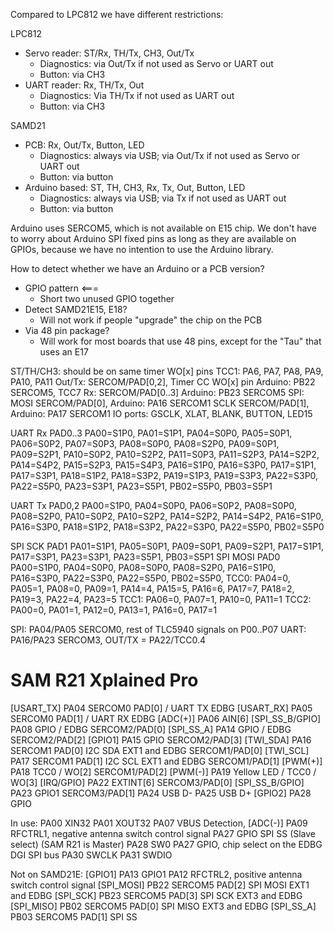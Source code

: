 

Compared to LPC812 we have different restrictions:

LPC812
- Servo reader: ST/Rx, TH/Tx, CH3, Out/Tx
    - Diagnostics: via Out/Tx if not used as Servo or UART out
    - Button: via CH3
- UART reader: Rx, TH/Tx, Out
    - Diagnostics: Via TH/Tx if not used as UART out
    - Button: via CH3

SAMD21
- PCB: Rx, Out/Tx, Button, LED
    - Diagnostics: always via USB; via Out/Tx if not used as Servo or UART out
    - Button: via button
- Arduino based: ST, TH, CH3, Rx, Tx, Out, Button, LED
    - Diagnostics: always via USB; via Tx if not used as UART out
    - Button: via button

Arduino uses SERCOM5, which is not available on E15 chip.
We don't have to worry about Arduino SPI fixed pins as long as they are available on GPIOs, because we have no intention to use the Arduino library.


How to detect whether we have an Arduino or a PCB version?
- GPIO pattern <===
    - Short two unused GPIO together
- Detect SAMD21E15, E18?
    - Will not work if people "upgrade" the chip on the PCB
- Via 48 pin package?
    - Will work for most boards that use 48 pins, except for the "Tau" that uses an E17



ST/TH/CH3:  should be on same timer WO[x] pins          TCC1: PA6, PA7, PA8, PA9, PA10, PA11
Out/Tx:     SERCOM/PAD[0,2], Timer CC WO[x] pin         Arduino: PB22 SERCOM5, TCC7
Rx:         SERCOM/PAD[0..3]                            Arduino: PB23 SERCOM5
SPI:        MOSI SERCOM/PAD[0],                         Arduino: PA16 SERCOM1
            SCLK SERCOM/PAD[1],                         Arduino: PA17 SERCOM1
IO ports:   GSCLK, XLAT, BLANK, BUTTON, LED15


UART Rx PAD0..3     PA00=S1P0, PA01=S1P1, PA04=S0P0, PA05=S0P1, PA06=S0P2, PA07=S0P3, PA08=S0P0, PA08=S2P0, PA09=S0P1, PA09=S2P1, PA10=S0P2, PA10=S2P2, PA11=S0P3, PA11=S2P3, PA14=S2P2, PA14=S4P2, PA15=S2P3, PA15=S4P3, PA16=S1P0, PA16=S3P0, PA17=S1P1, PA17=S3P1, PA18=S1P2, PA18=S3P2, PA19=S1P3, PA19=S3P3, PA22=S3P0, PA22=S5P0, PA23=S3P1, PA23=S5P1, PB02=S5P0, PB03=S5P1

UART Tx PAD0,2      PA00=S1P0, PA04=S0P0, PA06=S0P2, PA08=S0P0, PA08=S2P0, PA10=S0P2, PA10=S2P2, PA14=S2P2, PA14=S4P2, PA16=S1P0, PA16=S3P0, PA18=S1P2, PA18=S3P2, PA22=S3P0, PA22=S5P0, PB02=S5P0

SPI SCK PAD1        PA01=S1P1, PA05=S0P1, PA09=S0P1, PA09=S2P1, PA17=S1P1, PA17=S3P1, PA23=S3P1, PA23=S5P1, PB03=S5P1
SPI MOSI PAD0       PA00=S1P0, PA04=S0P0, PA08=S0P0, PA08=S2P0, PA16=S1P0, PA16=S3P0, PA22=S3P0, PA22=S5P0, PB02=S5P0,
TCC0:               PA04=0, PA05=1, PA08=0, PA09=1, PA14=4, PA15=5, PA16=6, PA17=7, PA18=2, PA19=3, PA22=4, PA23=5
TCC1:               PA06=0, PA07=1, PA10=0, PA11=1
TCC2:               PA00=0, PA01=1, PA12=0, PA13=1, PA16=0, PA17=1



SPI: PA04/PA05 SERCOM0, rest of TLC5940 signals on P00..P07
UART: PA16/PA23 SERCOM3, OUT/TX = PA22/TCC0.4






# SAM R21 Xplained Pro

[USART_TX]      PA04 SERCOM0 PAD[0]  / UART TX EDBG
[USART_RX]      PA05 SERCOM0 PAD[1]  / UART RX EDBG
[ADC(+)]        PA06 AIN[6]
[SPI_SS_B/GPIO] PA08 GPIO            / EDBG                       SERCOM2/PAD[0]
[SPI_SS_A]      PA14 GPIO            / EDBG                       SERCOM2/PAD[2]
[GPIO1]         PA15 GPIO                                         SERCOM2/PAD[3]
[TWI_SDA]       PA16 SERCOM1 PAD[0] I2C SDA     EXT1 and EDBG     SERCOM1/PAD[0]
[TWI_SCL]       PA17 SERCOM1 PAD[1] I2C SCL     EXT1 and EDBG     SERCOM1/PAD[1]
[PWM(+)]        PA18 TCC0 / WO[2]                                 SERCOM1/PAD[2]
[PWM(-)]        PA19 Yellow LED / TCC0 / WO[3]
[IRQ/GPIO]      PA22 EXTINT[6]                                    SERCOM3/PAD[0]
[SPI_SS_B/GPIO] PA23 GPIO1                                        SERCOM3/PAD[1]
PA24            USB D-
PA25            USB D+
[GPIO2]         PA28 GPIO

In use:
PA00            XIN32
PA01            XOUT32
PA07            VBUS Detection, [ADC(-)]
PA09            RFCTRL1, negative antenna switch control signal
PA27            GPIO SPI SS (Slave select) (SAM R21 is Master)
PA28            SW0
PA27            GPIO, chip select on the EDBG DGI SPI bus
PA30            SWCLK
PA31            SWDIO

Not on SAMD21E:
[GPIO1]         PA13 GPIO1
PA12            RFCTRL2, positive antenna switch control signal
[SPI_MOSI]      PB22 SERCOM5 PAD[2] SPI MOSI    EXT1 and EDBG
[SPI_SCK]       PB23 SERCOM5 PAD[3] SPI SCK     EXT3 and EDBG
[SPI_MISO]      PB02 SERCOM5 PAD[0] SPI MISO    EXT3 and EDBG
[SPI_SS_A]      PB03 SERCOM5 PAD[1] SPI SS



